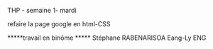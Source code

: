 
THP - semaine 1- mardi 

refaire la page google en html-CSS

*****travail en binôme *****
Stéphane RABENARISOA
Eang-Ly ENG

